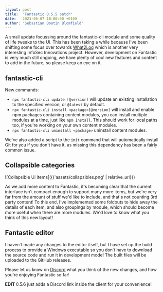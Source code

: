 ```yaml
---
layout: post
title:  "Fantastic 0.5.5 patch"
date:   2021-06-07 18:00:00 +0100
author: "Sebastian Boutin Blomfield"
---
```


A small update focussing around the fantastic-cli module and some quality of life tweaks to the UI. This has been taking a while because I've been shifting some focus over towards [What2Log](https://what2log.com/) which is another very interesting InfoSec Innovations project. However, development on Fantastic is very much still ongoing, we have plenty of cool new features and content to add in the future, so please keep an eye on it.

## fantastic-cli

New commands:

- `npx fantastic-cli update [@version]` will update an existing installation to the specified version, or `@latest` by default.
- `npx fantastic-cli install <package>[@version]` will install and enable npm packages containing content modules, you can install multiple modules at a time, just like `npm install`. This should work for local paths too, if you're working on your own content modules.
- `npx fantastic-cli uninstall <package>` uninstall content modules.

We've also added a script to the `init` command that will automatically install Git for you if you don't have it, as missing this dependency has been a fairly common issue.

## Collapsible categories

![Collapsible UI Items]({{'assets/collapsibles.png' | relative_url}})

As we add more content to Fantastic, it's becoming clear that the current interface isn't compact enough to support many more items, but we're very far from the amount of stuff we'd like to include, and that's not counting 3rd party content! To this end, I've implemented some foldouts to hide away the details of each item, and also groupings by module, which should become more useful when there are more modules. We'd love to know what you think of this new layout!

## Fantastic editor

I haven't made any changes to the editor itself, but I have set up the build process to provide a Windows executable so you don't have to download the source code and run it in development mode! The built files will be uploaded to the GitHub releases.

Please let us know on [Discord](https://discord.gg/JBVQF6tjzc) what you think of the new changes, and how you're enjoying Fantastic so far!

**EDIT** 0.5.6 just adds a Discord link inside the client for your convenience!

